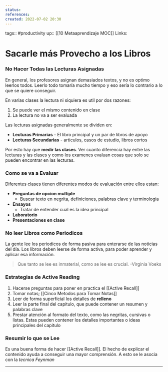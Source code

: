 ```yaml
---
status:
references:
created: 2022-07-02 20:30
---
```

tags:: #productivity 
up:: [[10 Metaaprendizaje MOC]]
Links: 
# Sacarle más Provecho a los Libros
### No Hacer Todas las Lecturas Asignadas
En general, los profesores asignan demasiados textos, y no es optimo leerlos todos. Leerlo todo tomaría mucho tiempo y eso sería lo contrario a lo que se quiere conseguir.

En varias clases la lectura ni siquiera es util por dos razones:
1. Se puede ver el mismo contenido en clase
2. La lectura no va a ser evaluada

Las lecturas asignadas generalmente se dividen en:
- **Lecturas Primarias** - El libro principal y un par de libros de apoyo
- **Lecturas Secundarias** - articulos, casos de estudio, libros cortos

Por esto hay que **medir las clases**. Ver cuanto diferencia hay entre las lecturas y las clases y como los examenes evaluan cosas que solo se pueden encontrar en las lecturas.

### Como se va a Evaluar
Diferentes clases tienen diferentes modos de evaluación entre ellos estan:
- **Preguntas de opcion multiple**
	- Buscar texto en negrita, definiciones, palabras clave y terminologia
- **Ensayos**
	- Tratar de entender cual es la idea principal
- **Laboratorio**
- **Presentaciones en clase**

### No leer Libros como Periodicos
La gente lee los periodicos de forma pasiva para enterarse de las noticias del día. Los libros deben leerse de forma activa, para poder aprender y aplicar esa información.

>Que tanto se lee es inmaterial, como se lee es crucial. -Virginia Voeks

### Estrategias de Active Reading
1. Hacerse preguntas para poner en practica el [[Active Recall]]
2. Tomar notas; [[Cinco Metodos para Tomar Notas]]
3. Leer de forma superficial los detalles de **relleno**
4. Leer la parte final del capitulo, que puede contener un resumen y palabras clave
5. Prestar atención al formato del texto, como las negritas, cursivas o listas. Estas pueden contener los detalles importantes o ideas principales del capitulo

### Resumir lo que se Lee
Es una buena forma de hacer [[Active Recall]]. El hecho de explicar el contenido ayuda a conseguir una mayor comprensión. A esto se le asocia con la *tecnica Feynman*
___
